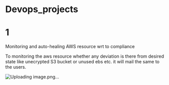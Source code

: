# Devops_projects

# 1
Monitoring and auto-healing AWS resource wrt to compliance

To monitoring the aws resource whether any deviation is there from desired state like unecrypted S3 bucket or unused ebs etc. it will mail the same to the users.

![Uploading image.png…]()
